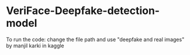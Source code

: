 # VeriFace-Deepfake-detection-model
To run the code:
change the file path and use "deepfake and real images" by manjil karki in kaggle
